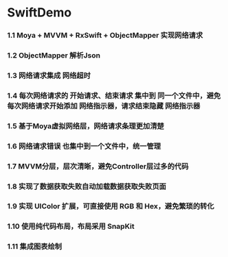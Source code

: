# SwiftDemo
### 1.1 Moya + MVVM + RxSwift + ObjectMapper 实现网络请求
### 1.2 ObjectMapper 解析Json
### 1.3 网络请求集成 网络超时
### 1.4 每次网络请求的 开始请求、结束请求 集中到 同一个文件中，避免每次网络请求开始添加 网络指示器，请求结束隐藏 网络指示器
### 1.5 基于Moya虚拟网络层，网络请求条理更加清楚
### 1.6 网络请求错误 也集中到一个文件中，统一管理
### 1.7 MVVM分层，层次清晰，避免Controller层过多的代码
### 1.8 实现了数据获取失败自动加载数据获取失败页面
### 1.9 实现 UIColor 扩展，可直接使用 RGB 和 Hex，避免繁琐的转化
### 1.10 使用纯代码布局，布局采用 SnapKit
### 1.11 集成图表绘制
